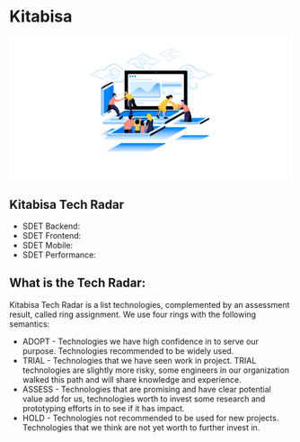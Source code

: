 # Kitabisa

[![Kitabisa](assets/cover.png)](https://kitabisa.com)

## Kitabisa Tech Radar

- SDET Backend:
- SDET Frontend:
- SDET Mobile:
- SDET Performance:

## What is the Tech Radar:

Kitabisa Tech Radar is a list technologies, complemented by an assessment result, called ring assignment. We use four rings with the following semantics:

- ADOPT - Technologies we have high confidence in to serve our purpose. Technologies recommended to be widely used.
- TRIAL - Technologies that we have seen work in project. TRIAL technologies are slightly more risky, some engineers in our organization walked this path and will share knowledge and experience.
- ASSESS - Technologies that are promising and have clear potential value add for us, technologies worth to invest some research and prototyping efforts in to see if it has impact.
- HOLD - Technologies not recommended to be used for new projects. Technologies that we think are not yet worth to further invest in.

